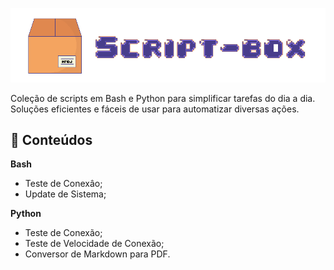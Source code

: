 <p align="center">
	<img src="img/script-box.png" >
</p>

Coleção de scripts em Bash e Python para simplificar tarefas do dia a dia. Soluções eficientes e fáceis de usar para automatizar diversas ações.

## 💾 Conteúdos

<strong>Bash</strong>
- Teste de Conexâo;
- Update de Sistema;

<strong>Python</strong>
- Teste de Conexão;
- Teste de Velocidade de Conexão;
- Conversor de Markdown para PDF.

